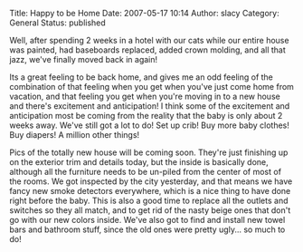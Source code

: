 Title: Happy to be Home
Date: 2007-05-17 10:14
Author: slacy
Category: General
Status: published

Well, after spending 2 weeks in a hotel with our cats while our entire
house was painted, had baseboards replaced, added crown molding, and all
that jazz, we've finally moved back in again!

Its a great feeling to be back home, and gives me an odd feeling of the
combination of that feeling when you get when you've just come home from
vacation, and that feeling you get when you're moving in to a new house
and there's excitement and anticipation! I think some of the excitement
and anticipation most be coming from the reality that the baby is only
about 2 weeks away. We've still got a lot to do! Set up crib! Buy more
baby clothes! Buy diapers! A million other things!

Pics of the totally new house will be coming soon. They're just
finishing up on the exterior trim and details today, but the inside is
basically done, although all the furniture needs to be un-piled from the
center of most of the rooms. We got inspected by the city yesterday, and
that means we have fancy new smoke detectors everywhere, which is a nice
thing to have done right before the baby. This is also a good time to
replace all the outlets and switches so they all match, and to get rid
of the nasty beige ones that don't go with our new colors inside. We've
also got to find and install new towel bars and bathroom stuff, since
the old ones were pretty ugly... so much to do!
